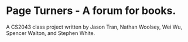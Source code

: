 # Page Turners - A forum for books.

A CS2043 class project written by Jason Tran, Nathan Woolsey, Wei Wu, Spencer Walton, and Stephen White.